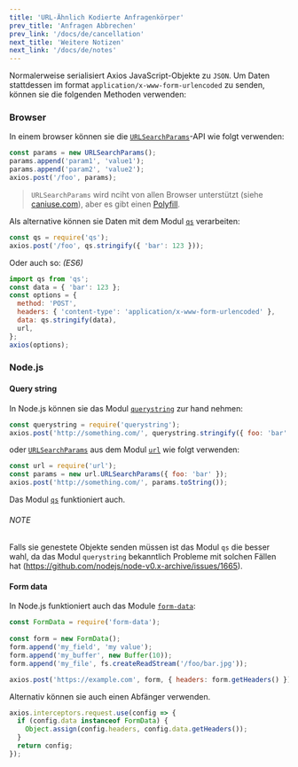 ```yaml
---
title: 'URL-Ähnlich Kodierte Anfragenkörper'
prev_title: 'Anfragen Abbrechen'
prev_link: '/docs/de/cancellation'
next_title: 'Weitere Notizen'
next_link: '/docs/de/notes'
---
```


Normalerweise serialisiert Axios JavaScript-Objekte zu `JSON`. Um Daten stattdessen im format `application/x-www-form-urlencoded` zu senden, können sie die folgenden Methoden verwenden:

### Browser

In einem browser können sie die [`URLSearchParams`](https://developer.mozilla.org/en-US/docs/Web/API/URLSearchParams)-API wie folgt verwenden:

```js
const params = new URLSearchParams();
params.append('param1', 'value1');
params.append('param2', 'value2');
axios.post('/foo', params);
```

> `URLSearchParams` wird nciht von allen Browser unterstützt (siehe [caniuse.com](http://www.caniuse.com/#feat=urlsearchparams)), aber es gibt einen [Polyfill](https://github.com/WebReflection/url-search-params).

Als alternative können sie Daten mit dem Modul [`qs`](https://github.com/ljharb/qs) verarbeiten:

```js
const qs = require('qs');
axios.post('/foo', qs.stringify({ 'bar': 123 }));
```

Oder auch so: *(ES6)*

```js
import qs from 'qs';
const data = { 'bar': 123 };
const options = {
  method: 'POST',
  headers: { 'content-type': 'application/x-www-form-urlencoded' },
  data: qs.stringify(data),
  url,
};
axios(options);
```

### Node.js

#### Query string

In Node.js können sie das Modul [`querystring`](https://nodejs.org/api/querystring.html) zur hand nehmen:

```js
const querystring = require('querystring');
axios.post('http://something.com/', querystring.stringify({ foo: 'bar' }));
```

oder [`URLSearchParams`](https://nodejs.org/api/url.html#url_class_urlsearchparams) aus dem Modul [`url`](https://nodejs.org/api/url.html) wie folgt verwenden:

```js
const url = require('url');
const params = new url.URLSearchParams({ foo: 'bar' });
axios.post('http://something.com/', params.toString());
```

Das Modul [`qs`](https://github.com/ljharb/qs) funktioniert auch.

###### NOTE
Falls sie genestete Objekte senden müssen ist das Modul `qs` die besser wahl, da das Modul `querystring` bekanntlich Probleme mit solchen Fällen hat (https://github.com/nodejs/node-v0.x-archive/issues/1665).

#### Form data

In Node.js funktioniert auch das Module [`form-data`](https://github.com/form-data/form-data):

```js
const FormData = require('form-data');
 
const form = new FormData();
form.append('my_field', 'my value');
form.append('my_buffer', new Buffer(10));
form.append('my_file', fs.createReadStream('/foo/bar.jpg'));

axios.post('https://example.com', form, { headers: form.getHeaders() })
```

Alternativ können sie auch einen Abfänger verwenden.

```js
axios.interceptors.request.use(config => {
  if (config.data instanceof FormData) {
    Object.assign(config.headers, config.data.getHeaders());
  }
  return config;
});
```